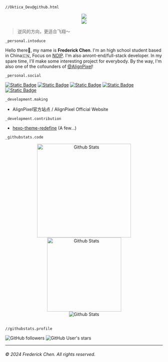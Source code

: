 ```finder
//Oktica_Dev@github.html
```


<div align="center">
  <a href="https://frederication.work/">
    <img src="https://readme-typing-svg.demolab.com?font=Montserrat&pause=1000&random=false&width=340&lines=Just+in+time!;Have+a+good+time~;Please_Touch_Me&center=true">
    <br>
    <img src="https://profile-counter.glitch.me/FrederickAsYou/count.svg">
  </a>
</div>

> 逆风的方向，更适合飞翔～

`_personal.intoduce`

Hello there👋, my name is **Frederick Chen**. I'm an high school student based in China🇨🇳, Focus on [NOIP](https://zh.wikipedia.org/wiki/%E5%85%A8%E5%9B%BD%E9%9D%92%E5%B0%91%E5%B9%B4%E4%BF%A1%E6%81%AF%E5%AD%A6%E5%A5%A5%E6%9E%97%E5%8C%B9%E5%85%8B%E8%81%94%E8%B5%9B). I'm also anront-end/full-stack developer. In my spare time, I'll make some interesting project for everybody. By the way, I'm also one of the cofounders of [@AlignPixel](https://github.com/AlignPixel)! 

`_personal.social`

[![Static Badge](https://img.shields.io/badge/Twitter(X)-blue?style=for-the-badge&logo=X&logoColor=white)](https://twitter.com/FrederickAsYou) [![Static Badge](https://img.shields.io/badge/Youtube-red?style=for-the-badge&logo=Youtube&logoColor=white)](https://www.youtube.com/@Fredgg0017) [![Static Badge](https://img.shields.io/badge/Portfolio-orange?style=for-the-badge&logo=planet&logoColor=white)](frederication.work) [![Static Badge](https://img.shields.io/badge/Mastodon-purple?style=for-the-badge&logo=mastodon&logoColor=white)](https://mastodon.social/@frederickay) [![Static Badge](https://img.shields.io/badge/%40-Emal-green?style=for-the-badge&logoColor=white)](mailto:seventeen@ohdragonboi.cn)

`_development.making`

- AlignPixel官方站点 / AlignPixel Official Website

`_development.contribution`

- [hexo-theme-redefine](https://github.com/EvanNotFound/hexo-theme-redefine) (A few...)

`_githubstats.code`

<div align="center">
  <img src="https://github-readme-stats.vercel.app/api?username=FrederickAsYou" width="300px" title="Github Stats" />
  <img src="https://github-readme-stats.vercel.app/api/top-langs/?username=FrederickAsYou&layout=compact" width="237px" title="Github Stats" />
  <br>
  <img src="https://github-profile-trophy.vercel.app/?username=FrederickAsyou&theme=flat&column=6&margin-w=15&margin-h=15" title="Github Stats" />
</div>

<br>

`//githubstats.profile`

![GitHub followers](https://img.shields.io/github/followers/FrederickAsYou?style=for-the-badge&logo=Github&logoColor=White)  ![GitHub User's stars](https://img.shields.io/github/stars/FrederickAsYou?style=for-the-badge&logo=github&logoColor=white) 

---

###### © 2024 Frederick Chen. All rights reserved.
